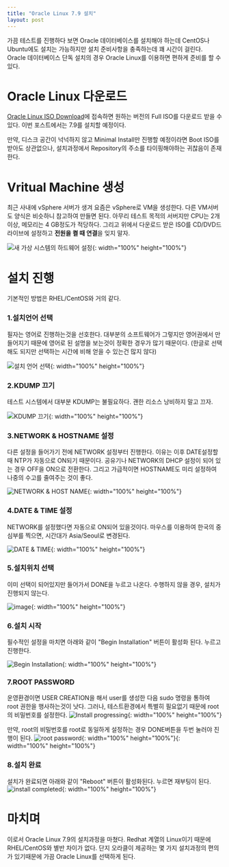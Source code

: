 ```yaml
---
title: "Oracle Linux 7.9 설치"
layout: post
---
```


가끔 테스트를 진행하다 보면 Oracle 데이터베이스를 설치해야 하는데 CentOS나 Ubuntu에도 설치는 가능하지만 
설치 준비사항을 충족하는데 꽤 시간이 걸린다. Oracle 데이터베이스 단독 설치의 경우 Oracle Linux를 이용하면 편하게 준비를 할 수 있다.

# Oracle Linux 다운로드
[Oracle Linux ISO Download](https://yum.oracle.com/oracle-linux-isos.html)에 접속하면 원하는 버전의 Full ISO를 
다운로드 받을 수 있다. 이번 포스트에서는 7.9를 설치할 예정이다.

만약, 디스크 공간이 넉넉하지 않고 Minimal Install만 진행할 예정이라면 Boot ISO를 받아도 상관없으나, 
설치과정에서 Repository의 주소를 타이핑해야하는 귀찮음이 존재한다.

# Vritual Machine 생성
최근 사내에 vSphere 서버가 생겨 요즘은 vSphere로 VM을 생성한다. 다른 VM서버도 양식은 비슷하니 참고하여 만들면 된다. 
아무리 테스트 목적의 서버지만 CPU는 2개 이상, 메모리는 4 GB정도가 적당하다. 그리고 위에서 다운로드 받은 ISO를 CD/DVD드라이브에 
설정하고 **전원을 켤 때 연결**을 잊지 말자.

![새 가상 시스템의 하드웨어 설정](https://user-images.githubusercontent.com/100823210/208561487-8be059de-d663-48de-bddb-1c091d75f1e8.png){: width="100%" height="100%"}

# 설치 진행
기본적인 방법은 RHEL/CentOS와 거의 같다. 

### 1.설치언어 선택
필자는 영어로 진행하는것을 선호한다. 대부분의 소프트웨어가 그렇지만 영어권에서 만들어지기 때문에 영어로 된 설명을 보는것이 정확한 경우가 많기 때문이다. (한글로 선택해도 되지만 선택하는 시간에 비해 얻을 수 있는건 많지 않다)

![설치 언어 선택](https://user-images.githubusercontent.com/100823210/208582677-4ef5791f-f3f3-4cbf-8999-fd4b303b5a4b.png){: width="100%" height="100%"}

### 2.KDUMP 끄기
테스트 시스템에서 대부분 KDUMP는 불필요하다. 괜한 리소스 낭비하지 말고 끄자.

![KDUMP 끄기](https://user-images.githubusercontent.com/100823210/208582872-8b3b9b49-38c6-464d-a1e2-d3fc3d026246.png){: width="100%" height="100%"}

### 3.NETWORK & HOSTNAME 설정
다른 설정을 들어가기 전에 NETWORK 설정부터 진행한다. 이유는 이후 DATE설정할때 NTP가 자동으로 ON되기 때문이다. 공유기나 NETWORK의  DHCP 설정이 되어 있는 경우 OFF을 ON으로 전환한다.
그리고 가급적이면 HOSTNAME도 미리 설정하여 나중의 수고를 줄여주는 것이 좋다.

![NETWORK & HOST NAME](https://user-images.githubusercontent.com/100823210/208582980-728eba0d-620d-4660-891d-04a684b750c4.png){: width="100%" height="100%"}

### 4.DATE & TIME 설정
NETWORK를 설정했다면 자동으로 ON되어 있을것이다. 마우스를 이용하여 한국의 중심부를 찍으면, 시간대가 Asia/Seoul로 변경된다.

![DATE & TIME](https://user-images.githubusercontent.com/100823210/208583077-50ee69f2-66d0-444b-a76f-cbeea27f4a21.png){: width="100%" height="100%"}

### 5.설치위치 선택
이미 선택이 되어있지만 들어가서 DONE을 누르고 나온다. 수행하지 않을 경우, 설치가 진행되지 않는다.

![image](https://user-images.githubusercontent.com/100823210/208583219-1e5380cc-97e1-491c-b1bb-e0ebcb962226.png){: width="100%" height="100%"}

### 6.설치 시작
필수적인 설정을 마치면 아래와 같이 "Begin Installation" 버튼이 활성화 된다. 누르고 진행한다.

![Begin Installation](https://user-images.githubusercontent.com/100823210/208583279-514181e7-62f7-49db-8e86-84bc894e61b5.png){: width="100%" height="100%"}

### 7.ROOT PASSWORD
운영환경이면 USER CREATION을 해서 user를 생성한 다음 sudo 명령을 통하여 root 권한을 행사하는것이 낫다. 그러나, 테스트환경에서 특별히 필요없기 때문에 root의 비밀번호를 설정한다.
![Install progressing](https://user-images.githubusercontent.com/100823210/208583321-653a05fe-c697-4565-b6bb-6fae1d705601.png){: width="100%" height="100%"}

만약, root의 비밀번호를 root로 동일하게 설정하는 경우 DONE버튼을 두번 눌러야 진행이 된다.
![root password](https://user-images.githubusercontent.com/100823210/208583391-8f35ab9f-8856-4ba5-b2f2-fc9daaa58143.png){: width="100%" height="100%"}{: width="100%" height="100%"}

### 8.설치 완료
설치가 완료되면 아래와 같이 "Reboot" 버튼이 활성화된다. 누르면 재부팅이 된다.
![install completed](https://user-images.githubusercontent.com/100823210/208584979-f2cb4700-59b8-45c9-9fa5-5fe955e8686b.png){: width="100%" height="100%"}

# 마치며
이로서 Oracle Linux 7.9의 설치과정을 마쳤다. Redhat 계열의 Linux이기 때문에 RHEL/CentOS와 별반 차이가 없다.
단지 오라클이 제공하는 몇 가지 설치과정의 편의가 있기때문에 가끔 Oracle Linux를 선택하게 된다.
